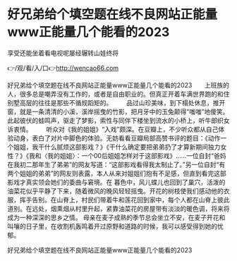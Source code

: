 # 好兄弟给个填空题在线不良网站正能量www正能量几个能看的2023
享受还能坐着看电视呢屡经辗转山娃终将

👉/观/看/入/口👉http://wencao66.com

好兄弟给个填空题在线不良网站正能量www正能量几个能看的2023　　上班族的人，很多总是嘲弄没有工作的，或者是自由职业的。但真正开着车满世界跑的和住别墅高层的往往是那些不循规蹈矩的。
　　品过山珍美味，到下榻处休息，推开窗，就是一条清清的小溪，溪岸摇曳的竹影，把月牙中的玉兔颠得“嗤嗤”地傻笑。此起彼伏的蛙鸣声，驱走了梦影，索性与同伴下楼坐到流水的小桥上，听牛郎织女诉衷情。
　　听众对《我的姐姐》“入戏”颇深。在豆瓣上，不少听众都从自己体验动身，表白了对片中脚色的体验。无妨看看豆瓣局部高赞书评的题目：《动作一个姐姐，我干什么腻烦这部影戏？》《干什么确定要把弟弟扔了才算新期间独力女性？》《我和〈我的姐姐〉：一个00后姐姐怎样对于这部影戏》……一位自封“爸妈在我初二那年生了弟弟”的网友写道：“这部影戏看得我太制止了。”另一位自封“有两个姐姐的弟弟”的网友则表露，本人从来对姐姐们抱有不足感，但直到看完这部影戏才真实领会她们的委曲与窘境。在
暮色中，风儿蝶儿也回到了巢穴，活泼的油菜花似乎平静了下来，随着微风的晚风轻轻摇曳。开花的树枝使我们感动他的衣服，挥手告别。在山脊上，村民们带着牛和莲花回到家中，每个人都在山脊上彼此道别。在远处，烟熏烟从村里升起，紧靠油菜花的房屋带有淡淡的暖色调，将来将成为一种深深的思乡之情。
母亲在麦子成熟的季节总会坐立不安，在麦子开花和叫嚷的日子里，在收割机轰鸣着开过原野和道路的时候，我可以感受得到她的忧郁。

好兄弟给个填空题在线不良网站正能量www正能量几个能看的2023
